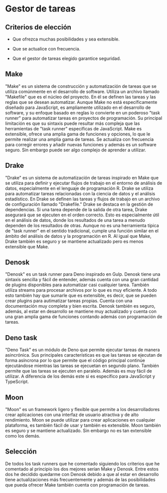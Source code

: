 # Gestor de tareas

## Criterios de elección

- Que ofrezca muchas posibilidades y sea extensible.

- Que se actualice con frecuencia.

- Que el gestor de tareas elegido garantice seguridad.

## Make
"Make" es un sistema de construcción y automatización de tareas que se utiliza comúnmente en el desarrollo de software. Utiliza un archivo llamado "Makefile" que es el núcleo del proyecto. En él se definen las tareas y las reglas que se desean automatizar. Aunque Make no está específicamente diseñado para JavaScript, es ampliamente utilizado en el desarrollo de software, y su enfoque basado en reglas lo convierte en un poderoso "task runner" para automatizar tareas en proyectos de programación. Su principal limitación es que su sintaxis puede resultar más compleja que las herramientas de "task runner" específicas de JavaScript. Make es extensible, ofrece una amplia gama de funciones y opciones, lo que le permite realizar una amplia gama de tareas. Se actualiza con frecuencia para corregir errores y añadir nuevas funciones y además es un software seguro. Sin embargo puede ser algo complejo de aprender a utilizar.

## Drake
"Drake" es un sistema de automatización de tareas inspirado en Make que se utiliza para definir y ejecutar flujos de trabajo en el entorno de análisis de datos, especialmente en el lenguaje de programación R. Drake se utiliza para automatizar tareas relacionadas con la ciencia de datos y el análisis estadístico. En Drake se definen las tareas y flujos de trabajo en un archivo de configuración llamado "Drakefile." Drake se destaca en la gestión de dependencias. Si una tarea depende de la salida de otra tarea, Drake asegurará que se ejecuten en el orden correcto. Esto es especialmente útil en el análisis de datos, donde los resultados de una tarea a menudo dependen de los resultados de otras. Aunque no es una herramienta típica de "task runner" en el sentido tradicional, cumple una función similar en el ámbito del análisis de datos y la programación en R. Al igual que Make, Drake también es seguro y se mantiene actualizado pero es menos extensible que Make.

## Denosk
"Denosk" es un task runner para Deno inspirado en Gulp. Denosk tiene una sintaxis sencilla y fácil de entender, además cuenta con una gran cantidad de plugins disponibles para automatizar casi cualquier tarea. También utiliza streams para procesar archivos por lo que es muy eficiente. A todo esto también hay que sumarle que es extensible, es decir, que se pueden crear plugins para autimatizar tareas propias. Cuenta con una documentación muy completa y bien escrita. Denosk también es seguro, además, al estar en desarrollo se mantiene muy actualizado y cuenta con una gran amplia gama de funciones contando además con programación de tareas.

## Deno task
"Deno Task" es un módulo de Deno que permite ejecutar tareas de manera asincrónica. Sus principales características es que las tareas se ejecutan de forma asíncrona por lo que permite que el código principal continúe ejecutándose mientras las tareas se ejecuetan en segundo plano. También permite que las tareas se ejecuten en paralelo. Además es muy fácil de utilizar. A diferencia de los demás este si es específico para JavaScript y TypeScript.

## Moon
"Moon" es un framework ligero y flexible que permite a los desarrolladores crear aplicaciones con una interfaz de usuario atractiva y de alto rendimiento. Moon se puede utilizar para crear aplicaciones en cualquier plataforma, es también fácil de usar y también es extensible. Moon también es seguro y se mantiene actualizado. Sin embargo no es tan extensible como los demás.

## Selección
De todos los task runners que he comentado siguiendo los criterios que he comentado al principio los dos mejores serían Make y Denosk. Entre estos dos he decidido quedarme con Denosk debido a que al estar en desarrollo tiene actualizaciones más frecuentemente y además de las posibilidades que pueda ofrecer Make también cuenta con programación de tareas.
